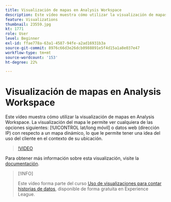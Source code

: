 ```yaml
---
title: Visualización de mapas en Analysis Workspace
description: Este vídeo muestra cómo utilizar la visualización de mapas en Analysis Workspace. La visualización del mapa le permite ver datos móviles (latidos/largos) o web (direcciones IP) con respecto a un mapa dinámico, lo que le permite hacerse una idea del uso del cliente en el contexto de su ubicación.
feature: Visualizations
thumbnail: 23559.jpg
kt: 1771
role: User
level: Beginner
exl-id: ffae778a-63a1-4587-94fe-a2ad16931b3a
source-git-commit: 8976c66d3e26dcb0988891e5f4d15a1a8e037e47
workflow-type: tm+mt
source-wordcount: '153'
ht-degree: 22%

---
```


# Visualización de mapas en Analysis Workspace

Este vídeo muestra cómo utilizar la visualización de mapas en Analysis Workspace. La visualización del mapa le permite ver cualquiera de las opciones siguientes: [!UICONTROL lat/long móvil] o datos web (dirección IP) con respecto a un mapa dinámico, lo que le permite tener una idea del uso del cliente en el contexto de su ubicación.

>[!VIDEO](https://video.tv.adobe.com/v/23559/?quality=12)

Para obtener más información sobre esta visualización, visite la [documentación](https://experienceleague.adobe.com/docs/analytics/analyze/analysis-workspace/visualizations/map-visualization.html?lang=es).

>[!INFO]
>
> Este vídeo forma parte del curso [Uso de visualizaciones para contar historias de datos](https://experienceleague.adobe.com/?recommended=Analytics-U-1-2021.1.visualizations&amp;lang=es), disponible de forma gratuita en Experience League.
